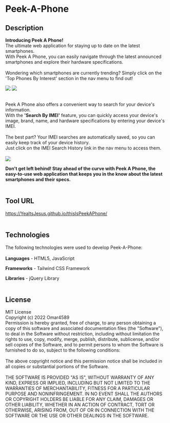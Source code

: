 # Peek-A-Phone

## Description

<strong>Introducing Peek A Phone!</strong><br>
The ultimate web application for staying up to date on the latest smartphones.<br>
With Peek A Phone, you can easily navigate through the latest announced smartphones and explore their hardware specifications.<br>
<br>
Wondering which smartphones are currently trending? Simply click on the 'Top Phones By Interest' section in the nav menu to find out!<br>

<img src="https://media.giphy.com/media/Aap0ZBjtxF6gAIzy5U/giphy.gif"> <img src="https://media.giphy.com/media/d3iklV9WnNdvfvNMR8/giphy.gif">

<br>
Peek A Phone also offers a convenient way to search for your device's information.<br>
With the <strong>'Search By IMEI'</strong> feature, you can quickly access your device's image, brand, name, and hardware specifications by entering your device's IMEI.<br>
<br>
The best part? Your IMEI searches are automatically saved, so you can easily keep track of your device history.<br>
Just click on the IMEI Search History link in the nav menu to access them.<br>
<br>

<img src="https://media.giphy.com/media/qYd7WwUh73YoXT5sWK/giphy.gif"> 
<br>

<strong>Don't get left behind! Stay ahead of the curve with Peek A Phone, the easy-to-use web application that keeps you in the know about the latest smartphones and their specs.</strong><br>
<br>

## Tool URL

https://YeaItsJesus.github.io/thisIsPeekAPhone/
<br>
<br>

## Technologies

The following technologies were used to develop Peek-A-Phone:<br>
<br>
<strong>Languages</strong> - HTML5, JavaScript

<strong>Frameworks</strong> - Tailwind CSS Framework

<strong>Libraries</strong> - jQuery Library
<br>
<br>

## License

MIT License<br>
Copyright (c) 2022 Omar4589<br>
Permission is hereby granted, free of charge, to any person obtaining a copy
of this software and associated documentation files (the "Software"), to deal
in the Software without restriction, including without limitation the rights
to use, copy, modify, merge, publish, distribute, sublicense, and/or sell
copies of the Software, and to permit persons to whom the Software is
furnished to do so, subject to the following conditions:<br>
<br>
The above copyright notice and this permission notice shall be included in all
copies or substantial portions of the Software.<br>
<br>
THE SOFTWARE IS PROVIDED "AS IS", WITHOUT WARRANTY OF ANY KIND, EXPRESS OR
IMPLIED, INCLUDING BUT NOT LIMITED TO THE WARRANTIES OF MERCHANTABILITY,
FITNESS FOR A PARTICULAR PURPOSE AND NONINFRINGEMENT. IN NO EVENT SHALL THE
AUTHORS OR COPYRIGHT HOLDERS BE LIABLE FOR ANY CLAIM, DAMAGES OR OTHER
LIABILITY, WHETHER IN AN ACTION OF CONTRACT, TORT OR OTHERWISE, ARISING FROM,
OUT OF OR IN CONNECTION WITH THE SOFTWARE OR THE USE OR OTHER DEALINGS IN THE
SOFTWARE.
